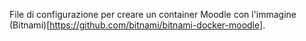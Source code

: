 File di configurazione per creare un container Moodle con l'immagine (Bitnami)[https://github.com/bitnami/bitnami-docker-moodle].

